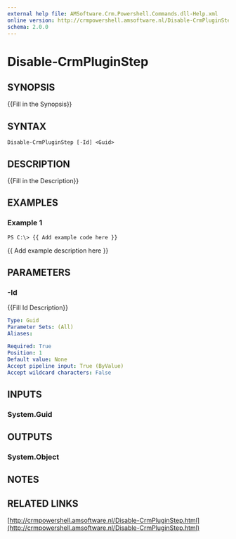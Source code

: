 ```yaml
---
external help file: AMSoftware.Crm.Powershell.Commands.dll-Help.xml
online version: http://crmpowershell.amsoftware.nl/Disable-CrmPluginStep.html
schema: 2.0.0
---
```


# Disable-CrmPluginStep

## SYNOPSIS
{{Fill in the Synopsis}}

## SYNTAX

```
Disable-CrmPluginStep [-Id] <Guid>
```

## DESCRIPTION
{{Fill in the Description}}

## EXAMPLES

### Example 1
```
PS C:\> {{ Add example code here }}
```

{{ Add example description here }}

## PARAMETERS

### -Id
{{Fill Id Description}}

```yaml
Type: Guid
Parameter Sets: (All)
Aliases: 

Required: True
Position: 1
Default value: None
Accept pipeline input: True (ByValue)
Accept wildcard characters: False
```

## INPUTS

### System.Guid


## OUTPUTS

### System.Object

## NOTES

## RELATED LINKS

[http://crmpowershell.amsoftware.nl/Disable-CrmPluginStep.html](http://crmpowershell.amsoftware.nl/Disable-CrmPluginStep.html)

